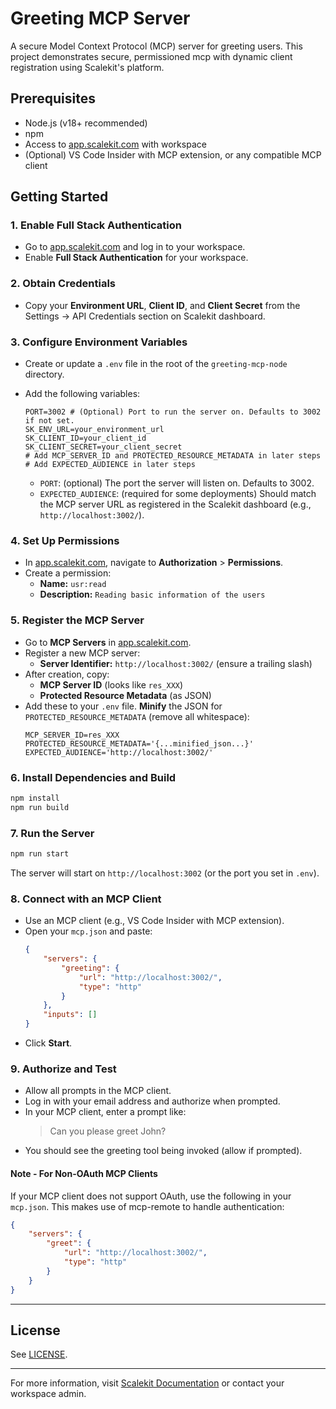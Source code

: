 # Greeting MCP Server

A secure Model Context Protocol (MCP) server for greeting users. This project demonstrates secure, permissioned mcp with dynamic client registration using Scalekit's platform.

## Prerequisites
- Node.js (v18+ recommended)
- npm
- Access to [app.scalekit.com](https://app.scalekit.com) with workspace
- (Optional) VS Code Insider with MCP extension, or any compatible MCP client

## Getting Started

### 1. Enable Full Stack Authentication
- Go to [app.scalekit.com](https://app.scalekit.com) and log in to your workspace.
- Enable **Full Stack Authentication** for your workspace.

### 2. Obtain Credentials
- Copy your **Environment URL**, **Client ID**, and **Client Secret** from the Settings -> API Credentials section on Scalekit dashboard.

### 3. Configure Environment Variables
- Create or update a `.env` file in the root of the `greeting-mcp-node` directory.
- Add the following variables:
	```env
	PORT=3002 # (Optional) Port to run the server on. Defaults to 3002 if not set.
	SK_ENV_URL=your_environment_url
	SK_CLIENT_ID=your_client_id
	SK_CLIENT_SECRET=your_client_secret
	# Add MCP_SERVER_ID and PROTECTED_RESOURCE_METADATA in later steps
	# Add EXPECTED_AUDIENCE in later steps
	```

	- `PORT`: (optional) The port the server will listen on. Defaults to 3002.
	- `EXPECTED_AUDIENCE`: (required for some deployments) Should match the MCP server URL as registered in the Scalekit dashboard (e.g., `http://localhost:3002/`).

### 4. Set Up Permissions
- In [app.scalekit.com](https://app.scalekit.com), navigate to **Authorization** > **Permissions**.
- Create a permission:
	- **Name:** `usr:read`
	- **Description:** `Reading basic information of the users`


### 5. Register the MCP Server
- Go to **MCP Servers** in [app.scalekit.com](https://app.scalekit.com).
- Register a new MCP server:
	- **Server Identifier:** `http://localhost:3002/` (ensure a trailing slash)
- After creation, copy:
	- **MCP Server ID** (looks like `res_XXX`)
	- **Protected Resource Metadata** (as JSON)
- Add these to your `.env` file. **Minify** the JSON for `PROTECTED_RESOURCE_METADATA` (remove all whitespace):
	```env
	MCP_SERVER_ID=res_XXX
	PROTECTED_RESOURCE_METADATA='{...minified_json...}'
	EXPECTED_AUDIENCE='http://localhost:3002/'
	```


### 6. Install Dependencies and Build
```sh
npm install
npm run build
```


### 7. Run the Server
```sh
npm run start
```

The server will start on `http://localhost:3002` (or the port you set in `.env`).

### 8. Connect with an MCP Client
- Use an MCP client (e.g., VS Code Insider with MCP extension).
- Open your `mcp.json` and paste:
	```json
	{
		"servers": {
			"greeting": {
				"url": "http://localhost:3002/",
				"type": "http"
			}
		},
		"inputs": []
	}
	```
- Click **Start**.

### 9. Authorize and Test
- Allow all prompts in the MCP client.
- Log in with your email address and authorize when prompted.
- In your MCP client, enter a prompt like:
	> Can you please greet John?
- You should see the greeting tool being invoked (allow if prompted).

#### Note - For Non-OAuth MCP Clients
If your MCP client does not support OAuth, use the following in your `mcp.json`. This makes use of mcp-remote to handle authentication:
```json
{
	"servers": {
		"greet": {
			"url": "http://localhost:3002/",
			"type": "http"
		}
	}
}

```

---

## License
See [LICENSE](./LICENSE).

---

For more information, visit [Scalekit Documentation](https://docs.scalekit.com/guides/mcp/overview/) or contact your workspace admin.